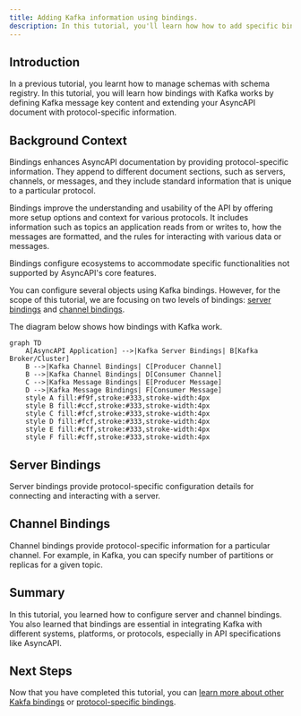 ```yaml
---
title: Adding Kafka information using bindings.
description: In this tutorial, you'll learn how how to add specific bindings to AsyncAPI document.
---
```


## Introduction

In a previous tutorial, you learnt how to manage schemas with schema registry. In this tutorial, you will learn how bindings with Kafka works by defining Kafka message key content and extending your AsyncAPI document with protocol-specific information.

## Background Context

Bindings enhances AsyncAPI documentation by providing protocol-specific information. They append to different document sections, such as servers, channels, or messages, and they include standard information that is unique to a particular protocol. 

Bindings improve the understanding and usability of the API by offering more setup options and context for various protocols. It includes information such as topics an application reads from or writes to, how the messages are formatted, and the rules for interacting with various data or messages. 

Bindings configure ecosystems to accommodate specific functionalities not supported by AsyncAPI's core features.

You can configure several objects using Kafka bindings. However, for the scope of this tutorial, we are focusing on two levels of bindings: [server bindings](https://github.com/asyncapi/bindings/tree/master/kafka#server-binding-object) and [channel bindings](https://github.com/asyncapi/bindings/tree/master/kafka#channel-binding-object). 


The diagram below shows how bindings with Kafka work. 

```mermaid
graph TD
    A[AsyncAPI Application] -->|Kafka Server Bindings| B[Kafka Broker/Cluster]
    B -->|Kafka Channel Bindings| C[Producer Channel]
    B -->|Kafka Channel Bindings| D[Consumer Channel]
    C -->|Kafka Message Bindings| E[Producer Message]
    D -->|Kafka Message Bindings| F[Consumer Message]
    style A fill:#f9f,stroke:#333,stroke-width:4px
    style B fill:#ccf,stroke:#333,stroke-width:4px
    style C fill:#fcf,stroke:#333,stroke-width:4px
    style D fill:#fcf,stroke:#333,stroke-width:4px
    style E fill:#cff,stroke:#333,stroke-width:4px
    style F fill:#cff,stroke:#333,stroke-width:4px
```

## Server Bindings

Server bindings provide protocol-specific configuration details for connecting and interacting with a server.

## Channel Bindings

Channel bindings provide protocol-specific information for a particular channel. For example, in Kafka, you can specify number of partitions or replicas for a given topic.

## Summary

In this tutorial, you learned how to configure server and channel bindings. You also learned that bindings are essential in integrating Kafka with different systems, platforms, or protocols, especially in API specifications like AsyncAPI. 


## Next Steps

Now that you have completed this tutorial, you can [learn more about other Kakfa bindings](https://github.com/asyncapi/bindings/tree/master/kafka) or [protocol-specific bindings](https://github.com/asyncapi/bindings).
